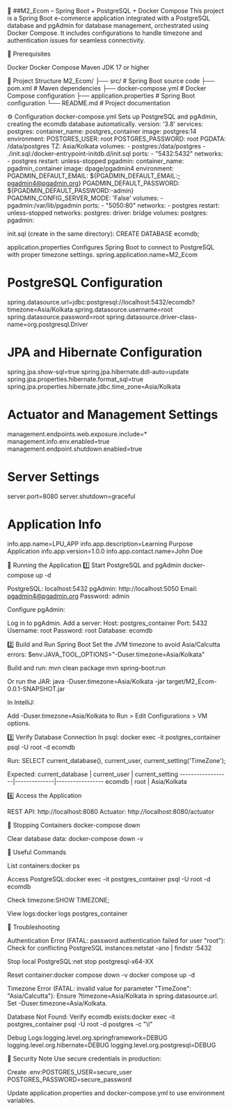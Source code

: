 🛒  ##M2_Ecom – Spring Boot + PostgreSQL + Docker Compose
This project is a Spring Boot e-commerce application integrated with a PostgreSQL database and pgAdmin for database management, orchestrated using Docker Compose. It includes configurations to handle timezone and authentication issues for seamless connectivity.

📌 Prerequisites

Docker
Docker Compose
Maven
JDK 17 or higher


📂 Project Structure
M2_Ecom/
├── src/                    # Spring Boot source code
├── pom.xml                # Maven dependencies
├── docker-compose.yml     # Docker Compose configuration
├── application.properties # Spring Boot configuration
└── README.md             # Project documentation


⚙️ Configuration
docker-compose.yml
Sets up PostgreSQL and pgAdmin, creating the ecomdb database automatically.
version: '3.8'
services:
  postgres:
    container_name: postgres_container
    image: postgres:14
    environment:
      POSTGRES_USER: root
      POSTGRES_PASSWORD: root
      PGDATA: /data/postgres
      TZ: Asia/Kolkata
    volumes:
      - postgres:/data/postgres
      - ./init.sql:/docker-entrypoint-initdb.d/init.sql
    ports:
      - "5432:5432"
    networks:
      - postgres
    restart: unless-stopped
  pgadmin:
    container_name: pgadmin_container
    image: dpage/pgadmin4
    environment:
      PGADMIN_DEFAULT_EMAIL: ${PGADMIN_DEFAULT_EMAIL:-pgadmin4@pgadmin.org}
      PGADMIN_DEFAULT_PASSWORD: ${PGADMIN_DEFAULT_PASSWORD:-admin}
      PGADMIN_CONFIG_SERVER_MODE: 'False'
    volumes:
      - pgadmin:/var/lib/pgadmin
    ports:
      - "5050:80"
    networks:
      - postgres
    restart: unless-stopped
networks:
  postgres:
    driver: bridge
volumes:
  postgres:
  pgadmin:

init.sql (create in the same directory):
CREATE DATABASE ecomdb;

application.properties
Configures Spring Boot to connect to PostgreSQL with proper timezone settings.
spring.application.name=M2_Ecom

# PostgreSQL Configuration
spring.datasource.url=jdbc:postgresql://localhost:5432/ecomdb?timezone=Asia/Kolkata
spring.datasource.username=root
spring.datasource.password=root
spring.datasource.driver-class-name=org.postgresql.Driver

# JPA and Hibernate Configuration
spring.jpa.show-sql=true
spring.jpa.hibernate.ddl-auto=update
spring.jpa.properties.hibernate.format_sql=true
spring.jpa.properties.hibernate.jdbc.time_zone=Asia/Kolkata

# Actuator and Management Settings
management.endpoints.web.exposure.include=*
management.info.env.enabled=true
management.endpoint.shutdown.enabled=true

# Server Settings
server.port=8080
server.shutdown=graceful

# Application Info
info.app.name=LPU_APP
info.app.description=Learning Purpose Application
info.app.version=1.0.0
info.app.contact.name=John Doe


🚀 Running the Application
1️⃣ Start PostgreSQL and pgAdmin
docker-compose up -d


PostgreSQL: localhost:5432
pgAdmin: http://localhost:5050
Email: pgadmin4@pgadmin.org
Password: admin



Configure pgAdmin:

Log in to pgAdmin.
Add a server:
Host: postgres_container
Port: 5432
Username: root
Password: root
Database: ecomdb



2️⃣ Build and Run Spring Boot
Set the JVM timezone to avoid Asia/Calcutta errors:
$env:JAVA_TOOL_OPTIONS="-Duser.timezone=Asia/Kolkata"

Build and run:
mvn clean package
mvn spring-boot:run

Or run the JAR:
java -Duser.timezone=Asia/Kolkata -jar target/M2_Ecom-0.0.1-SNAPSHOT.jar

In IntelliJ:

Add -Duser.timezone=Asia/Kolkata to Run > Edit Configurations > VM options.

3️⃣ Verify Database Connection
In psql:
docker exec -it postgres_container psql -U root -d ecomdb

Run:
SELECT current_database(), current_user, current_setting('TimeZone');

Expected:
 current_database | current_user | current_setting
------------------|--------------|-----------------
 ecomdb           | root         | Asia/Kolkata

4️⃣ Access the Application

REST API: http://localhost:8080
Actuator: http://localhost:8080/actuator


🛑 Stopping Containers
docker-compose down

Clear database data:
docker-compose down -v


🧰 Useful Commands

List containers:docker ps


Access PostgreSQL:docker exec -it postgres_container psql -U root -d ecomdb


Check timezone:SHOW TIMEZONE;


View logs:docker logs postgres_container




🐞 Troubleshooting

Authentication Error (FATAL: password authentication failed for user "root"):
Check for conflicting PostgreSQL instances:netstat -ano | findstr :5432

Stop local PostgreSQL:net stop postgresql-x64-XX


Reset container:docker compose down -v
docker compose up -d




Timezone Error (FATAL: invalid value for parameter "TimeZone": "Asia/Calcutta"):
Ensure ?timezone=Asia/Kolkata in spring.datasource.url.
Set -Duser.timezone=Asia/Kolkata.


Database Not Found:
Verify ecomdb exists:docker exec -it postgres_container psql -U root -d postgres -c "\l"




Debug Logs:logging.level.org.springframework=DEBUG
logging.level.org.hibernate=DEBUG
logging.level.org.postgresql=DEBUG




🔐 Security Note
Use secure credentials in production:

Create .env:POSTGRES_USER=secure_user
POSTGRES_PASSWORD=secure_password


Update application.properties and docker-compose.yml to use environment variables.



